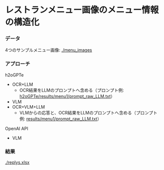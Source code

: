 # レストランメニュー画像のメニュー情報の構造化

### データ
4つのサンプルメニュー画像: [./menu_images](./menu_images)

### アプローチ
h2oGPTe
- OCR+LLM
    - OCR結果をLLMのプロンプトへ含める（プロンプト例: [h2oGPTe/results/menu1/prompt_raw_LLM.txt](h2oGPTe/results/menu1/prompt_raw_LLM.txt)）
- VLM
- OCR+VLM+LLM
    - VLMからの応答と、OCR結果をLLMのプロンプトへ含める（プロンプト例: [results/menu1/prompt_raw_LLM.txt](results/menu1/prompt_raw_LLM.txt)）

OpenAI API
- VLM

### 結果
[./replys.xlsx](./replys.xlsx)

